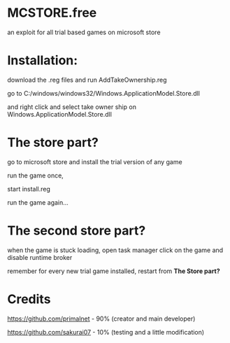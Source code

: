 # MCSTORE.free
an exploit for all trial based games on microsoft store

# Installation:
download the .reg files and run AddTakeOwnership.reg

go to C:/windows/windows32/Windows.ApplicationModel.Store.dll

and right click and select take owner ship on Windows.ApplicationModel.Store.dll

# The store part?

go to microsoft store and install the trial version of any game

run the game once,

start install.reg

run the game again...

# The second store part?

when the game is stuck loading, open task manager click on the game and disable runtime broker

remember for every new trial game installed, restart from **The Store part?**

# Credits

https://github.com/primalnet - 90% (creator and main developer)

https://github.com/sakurai07 - 10% (testing and a little modification)
